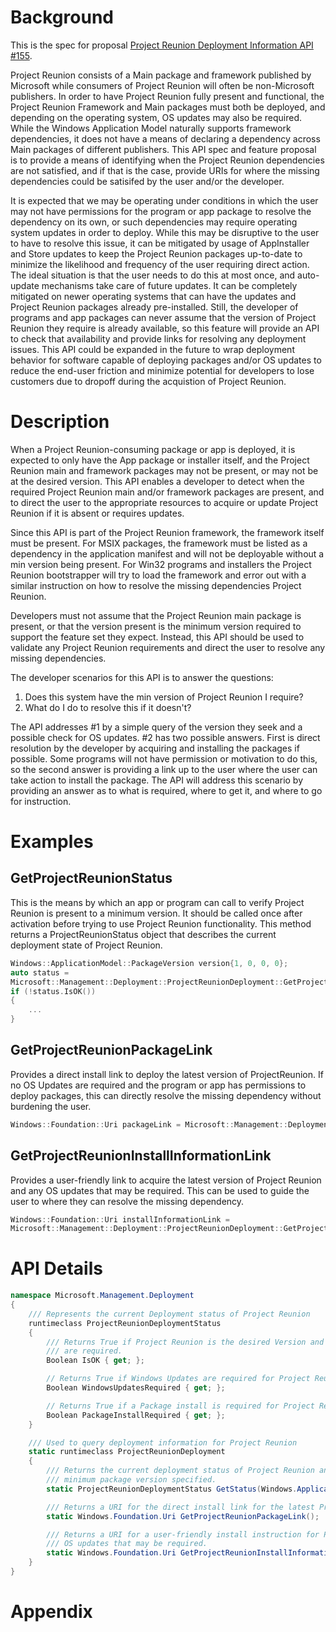 
# Background

This is the spec for proposal [Project Reunion Deployment Information API #155](https://github.com/microsoft/ProjectReunion/issues/https://github.com/microsoft/ProjectReunion/issues/155).

Project Reunion consists of a Main package and framework published by Microsoft while consumers
of Project Reunion will often be non-Microsoft publishers. In order to have Project Reunion fully
present and functional, the Project Reunion Framework and Main packages must both be deployed, and
depending on the operating system, OS updates may also be required.  While the Windows Application
Model naturally supports framework dependencies, it does not have a means of declaring a dependency
across Main packages of different publishers. This API spec and feature proposal is to provide a
means of identifying when the Project Reunion dependencies are not satisfied, and if that is the
case, provide URIs for where the missing dependencies could be satisifed by the user and/or the
developer.

It is expected that we may be operating under conditions in which the user may not have permissions
for the program or app package to resolve the dependency on its own, or such dependencies may
require operating system updates in order to deploy. While this may be disruptive to the user to
have to resolve this issue, it can be mitigated by usage of AppInstaller and Store updates to keep
the Project Reunion packages up-to-date to minimize the likelihood and frequency of the user
requiring direct action. The ideal situation is that the user needs to do this at most once, and
auto-update mechanisms take care of future updates. It can be completely mitigated on newer
operating systems that can have the updates and Project Reunion packages already pre-installed.
Still, the developer of programs and app packages can never assume that the version of Project
Reunion they require is already available, so this feature will provide an API to check that
availability and provide links for resolving any deployment issues. This API could be expanded
in the future to wrap deployment behavior for software capable of deploying packages and/or OS
updates to reduce the end-user friction and minimize potential for developers to lose customers
due to dropoff during the acquistion of Project Reunion.

# Description

When a Project Reunion-consuming package or app is deployed, it is expected to only have the App
package or installer itself, and the Project Reunion main and framework packages may not be
present, or may not be at the desired version. This API enables a developer to detect when the
required Project Reunion main and/or framework packages are present, and to direct the user to the
appropriate resources to acquire or update Project Reunion if it is absent or requires updates.

Since this API is part of the Project Reunion framework, the framework itself must be present.
For MSIX packages, the framework must be listed as a dependency in the application manifest and
will not be deployable without a min version being present. For Win32 programs and installers the
Project Reunion bootstrapper will try to load the framework and error out with a similar
instruction on how to resolve the missing dependencies Project Reunion.

Developers must not assume that the Project Reunion main package is present, or that the version
present is the minimum version required to support the feature set they expect. Instead, this API
should be used to validate any Project Reunion requirements and direct the user to resolve any
missing dependencies.

The developer scenarios for this API is to answer the questions:
1. Does this system have the min version of Project Reunion I require?
2. What do I do to resolve this if it doesn't?

The API addresses #1 by a simple query of the version they seek and a possible check for OS
updates. #2 has two possible answers. First is direct resolution by the developer by acquiring and
installing the packages if possible. Some programs will not have permission or motivation to do
this, so the second answer is providing a link up to the user where the user can take action to
install the package. The API will address this scenario by providing an answer as to what is
required, where to get it, and where to go for instruction.

# Examples

## GetProjectReunionStatus

This is the means by which an app or program can call to verify Project Reunion is present to a
minimum version. It should be called once after activation before trying to use Project Reunion
functionality. This method returns a ProjectReunionStatus object that describes the current
deployment state of Project Reunion.

```C++
Windows::ApplicationModel::PackageVersion version{1, 0, 0, 0};
auto status =
Microsoft::Management::Deployment::ProjectReunionDeployment::GetProjectReunionStatus(version);
if (!status.IsOK())
{
    ...
}
```

## GetProjectReunionPackageLink

Provides a direct install link to deploy the latest version of ProjectReunion. If no OS Updates are
required and the program or app has permissions to deploy packages, this can directly resolve the
missing dependency without burdening the user.

```C++
Windows::Foundation::Uri packageLink = Microsoft::Management::Deployment::ProjectReunionDeployment::GetProjectReunionPackageLink();
```

## GetProjectReunionInstallInformationLink

Provides a user-friendly link to acquire the latest version of Project Reunion and any OS updates
that may be required. This can be used to guide the user to where they can resolve the missing
dependency.

```C++
Windows::Foundation::Uri installInformationLink =
Microsoft::Management::Deployment::ProjectReunionDeployment::GetProjectReunionInstallInformationLink();
```

# API Details

```c#
namespace Microsoft.Management.Deployment
{
    /// Represents the current Deployment status of Project Reunion
    runtimeclass ProjectReunionDeploymentStatus
    {
        /// Returns True if Project Reunion is the desired Version and no updates or packages
        /// are required.
        Boolean IsOK { get; };

        // Returns True if Windows Updates are required for Project Reunion.
        Boolean WindowsUpdatesRequired { get; };

        // Returns True if a Package install is required for Project Reunion.
        Boolean PackageInstallRequired { get; };
    }

    /// Used to query deployment information for Project Reunion
    static runtimeclass ProjectReunionDeployment
    {
        /// Returns the current deployment status of Project Reunion and whether it meets the 
        /// minimum package version specified.
        static ProjectReunionDeploymentStatus GetStatus(Windows.ApplicationModel.PackageVersion packageVersion);

        /// Returns a URI for the direct install link for the latest Project Reunion Package.
        static Windows.Foundation.Uri GetProjectReunionPackageLink();

        /// Returns a URI for a user-friendly install instruction for Project Reunion and any
        /// OS updates that may be required.
        static Windows.Foundation.Uri GetProjectReunionInstallInformationLink();
    }
}
```

# Appendix


